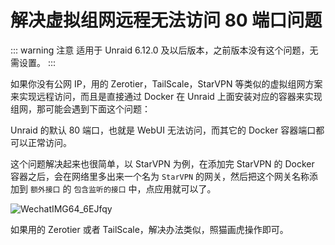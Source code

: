 # 解决虚拟组网远程无法访问 80 端口问题

::: warning 注意
适用于 Unraid 6.12.0 及以后版本，之前版本没有这个问题，无需设置。
:::

如果你没有公网 IP，用的 Zerotier，TailScale，StarVPN 等类似的虚拟组网方案来实现远程访问，而且是直接通过 Docker 在 Unraid 上面安装对应的容器来实现组网，那可能会遇到下面这个问题：

Unraid 的默认 80 端口，也就是 WebUI 无法访问，而其它的 Docker 容器端口都可以正常访问。

这个问题解决起来也很简单，以 StarVPN 为例，在添加完 StarVPN 的 Docker 容器之后，会在网络里多出来一个名为 `StarVPN` 的网关，然后把这个网关名称添加到 `额外接口` 的 `包含监听的接口` 中，点应用就可以了。

![WechatIMG64_6EJfqy](https://img.slarker.me/wiki/WechatIMG64_6EJfqy.jpg)

如果用的 Zerotier 或者 TailScale，解决办法类似，照猫画虎操作即可。
